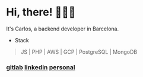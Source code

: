 # Hi, there! 👨🏽‍💻

It's Carlos, a backend developer in Barcelona.

* Stack
> JS | PHP | AWS | GCP | PostgreSQL | MongoDB

### [gitlab]("www.gitlab.com/clopez12") [linkedin](https://www.linkedin.com/in/celopez12") [personal]("https://clopez7.github.io")
